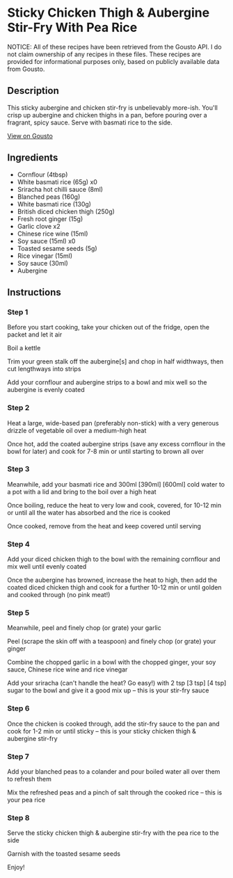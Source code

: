 # Sticky Chicken Thigh & Aubergine Stir-Fry With Pea Rice

NOTICE: All of these recipes have been retrieved from the Gousto API. I do not claim ownership of any recipes in these files. These recipes are provided for informational purposes only, based on publicly available data from Gousto.

## Description

This sticky aubergine and chicken stir-fry is unbelievably more-ish. You'll crisp up aubergine and chicken thighs in a pan, before pouring over a fragrant, spicy sauce. Serve with basmati rice to the side. 

[View on Gousto](https://www.gousto.co.uk/recipes/cookbook/sticky-chicken-aubergine-stir-fry-with-pea-rice)

## Ingredients

- Cornflour (4tbsp)
- White basmati rice (65g) x0
- Sriracha hot chilli sauce (8ml)
- Blanched peas (160g)
- White basmati rice (130g)
- British diced chicken thigh (250g)
- Fresh root ginger (15g)
- Garlic clove x2
- Chinese rice wine (15ml)
- Soy sauce (15ml) x0
- Toasted sesame seeds (5g)
- Rice vinegar (15ml)
- Soy sauce (30ml)
- Aubergine

## Instructions


### Step 1

Before you start cooking, take your chicken out of the fridge, open the packet and let it air

Boil a kettle

Trim your green stalk off the aubergine[s] and chop in half widthways, then cut lengthways into strips

Add your cornflour and aubergine strips to a bowl and mix well so the aubergine is evenly coated


### Step 2

Heat a large, wide-based pan (preferably non-stick) with a very generous drizzle of vegetable oil over a medium-high heat

Once hot, add the coated aubergine strips (save any excess cornflour in the bowl for later) and cook for 7-8 min or until starting to brown all over


### Step 3

Meanwhile, add your basmati rice and 300ml <span class="text-purple">[390ml]</span> <span class="text-danger">[600ml]</span> cold water to a pot with a lid and bring to the boil over a high heat

Once boiling, reduce the heat to very low and cook, covered, for 10-12 min or until all the water has absorbed and the rice is cooked

Once cooked, remove from the heat and keep covered until serving


### Step 4

Add your diced chicken thigh to the bowl with the remaining cornflour and mix well until evenly coated

Once the aubergine has browned, increase the heat to high, then add the coated diced chicken thigh and cook for a further 10-12 min or until golden and cooked through (no pink meat!)


### Step 5

Meanwhile, peel and finely chop (or grate) your garlic

Peel (scrape the skin off with a teaspoon) and finely chop (or grate) your ginger

Combine the chopped garlic in a bowl with the chopped ginger, your soy sauce, Chinese rice wine and rice vinegar

Add your sriracha (can't handle the heat? Go easy!) with 2 tsp <span class="text-purple">[3 tsp]</span> <span class="text-danger">[4 tsp]</span> sugar to the bowl and give it a good mix up – this is your stir-fry sauce


### Step 6

Once the chicken is cooked through, add the stir-fry sauce to the pan and cook for 1-2 min or until sticky – this is your sticky chicken thigh & aubergine stir-fry


### Step 7

Add your blanched peas to a colander and pour boiled water all over them to refresh them

Mix the refreshed peas and a pinch of salt through the cooked rice – this is your pea rice

### Step 8

Serve the sticky chicken thigh & aubergine stir-fry with the pea rice to the side

Garnish with the toasted sesame seeds

Enjoy!

